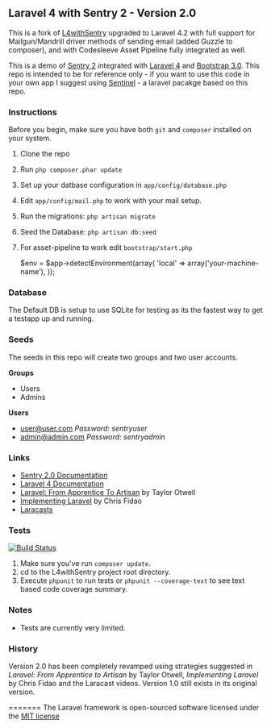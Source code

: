 ## Laravel 4 with Sentry 2 - Version 2.0
This is a fork of [L4withSentry](https://github.com/rydurham/L4withSentry) upgraded to Laravel 4.2 with full support for Mailgun/Mandrill driver methods of sending email (added Guzzle to composer), and with Codesleeve Asset Pipeline fully integrated as well.

This is a demo of [Sentry 2](https://github.com/cartalyst/sentry) integrated with [Laravel 4](https://github.com/laravel/laravel/tree/develop) and [Bootstrap 3.0](http://getbootstrap.com).  This repo is intended to be for reference only - if you want to use this code in your own app I suggest using [Sentinel](https://github.com/rydurham/Sentinel) - a laravel pacakge based on this repo.  

### Instructions

Before you begin, make sure you have both ```git``` and ```composer``` installed on your system. 

1. Clone the repo
2. Run ```php composer.phar update```
3. Set up your datbase configuration in ```app/config/database.php```
4. Edit ```app/config/mail.php``` to work with your mail setup.
5. Run the migrations: ```php artisan migrate```
6. Seed the Database: ```php artisan db:seed```
7. For asset-pipeline to work edit ```bootstrap/start.php```

	$env = $app->detectEnvironment(array(
    	'local' => array('your-machine-name'),
  	));

### Database
The Default DB is setup to use SQLite for testing as its the fastest way to get a testapp up and running.

### Seeds
The seeds in this repo will create two groups and two user accounts.

__Groups__
* Users
* Admins

__Users__
* user@user.com  *Password: sentryuser*
* admin@admin.com *Password: sentryadmin*

### Links
* [Sentry 2.0 Documentation](https://cartalyst.com/manual/sentry)
* [Laravel 4 Documentation](http://laravel.com/docs)
* [Laravel: From Apprentice To Artisan](https://leanpub.com/laravel) by Taylor Otwell
* [Implementing Laravel](https://leanpub.com/implementinglaravel) by Chris Fidao
* [Laracasts](http://laracasts.com)

### Tests
[![Build Status](https://travis-ci.org/rydurham/L4withSentry.svg?branch=master)](https://travis-ci.org/rydurham/L4withSentry)

1. Make sure you've run `composer update`.
2. cd to the L4withSentry project root directory.
3. Execute `phpunit` to run tests or `phpunit --coverage-text` to see text based code coverage summary.

### Notes
* Tests are currently very limited.  

### History
Version 2.0 has been completely revamped using strategies suggested in *Laravel: From Apprentice to Artisan* by Taylor Otwell, *Implementing Laravel* by Chris Fidao and the Laracast videos.   Version 1.0 still exists in its original version. 

=======
The Laravel framework is open-sourced software licensed under the [MIT license](http://opensource.org/licenses/MIT)
